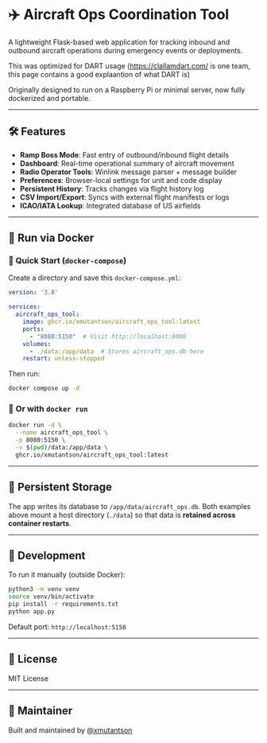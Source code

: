 # ✈️ Aircraft Ops Coordination Tool

A lightweight Flask-based web application for tracking inbound and outbound aircraft operations during emergency events or deployments. 

This was optimized for DART usage (https://clallamdart.com/ is one team, this page contains a good explaantion of what DART is)

Originally designed to run on a Raspberry Pi or minimal server, now fully dockerized and portable.

---

## 🛠 Features

* **Ramp Boss Mode**: Fast entry of outbound/inbound flight details
* **Dashboard**: Real-time operational summary of aircraft movement
* **Radio Operator Tools**: Winlink message parser + message builder
* **Preferences**: Browser-local settings for unit and code display
* **Persistent History**: Tracks changes via flight history log
* **CSV Import/Export**: Syncs with external flight manifests or logs
* **ICAO/IATA Lookup**: Integrated database of US airfields

---

## 🐳 Run via Docker

### 🚀 Quick Start (`docker-compose`)

Create a directory and save this `docker-compose.yml`:

```yaml
version: '3.8'

services:
  aircraft_ops_tool:
    image: ghcr.io/xmutantson/aircraft_ops_tool:latest
    ports:
      - "8080:5150"  # Visit http://localhost:8080
    volumes:
      - ./data:/app/data  # Stores aircraft_ops.db here
    restart: unless-stopped
```

Then run:

```bash
docker compose up -d
```

### 🔄 Or with `docker run`

```bash
docker run -d \
  --name aircraft_ops_tool \
  -p 8080:5150 \
  -v $(pwd)/data:/app/data \
  ghcr.io/xmutantson/aircraft_ops_tool:latest
```

---

## 📂 Persistent Storage

The app writes its database to `/app/data/aircraft_ops.db`. Both examples above mount a host directory (`./data`) so that data is **retained across container restarts**.

---

## 🧪 Development

To run it manually (outside Docker):

```bash
python3 -m venv venv
source venv/bin/activate
pip install -r requirements.txt
python app.py
```

Default port: `http://localhost:5150`

---

## 📝 License

MIT License

---

## 👤 Maintainer

Built and maintained by [@xmutantson](https://github.com/xmutantson)
